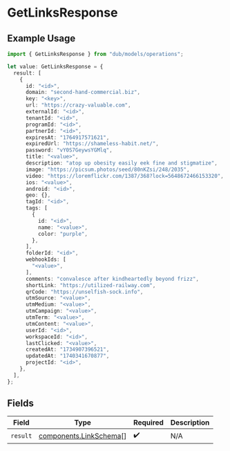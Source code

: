 # GetLinksResponse

## Example Usage

```typescript
import { GetLinksResponse } from "dub/models/operations";

let value: GetLinksResponse = {
  result: [
    {
      id: "<id>",
      domain: "second-hand-commercial.biz",
      key: "<key>",
      url: "https://crazy-valuable.com",
      externalId: "<id>",
      tenantId: "<id>",
      programId: "<id>",
      partnerId: "<id>",
      expiresAt: "1764917571621",
      expiredUrl: "https://shameless-habit.net/",
      password: "vY0S7GeywsYGMlq",
      title: "<value>",
      description: "atop up obesity easily eek fine and stigmatize",
      image: "https://picsum.photos/seed/80nKZsi/248/2035",
      video: "https://loremflickr.com/1387/368?lock=5648672466153320",
      ios: "<value>",
      android: "<id>",
      geo: {},
      tagId: "<id>",
      tags: [
        {
          id: "<id>",
          name: "<value>",
          color: "purple",
        },
      ],
      folderId: "<id>",
      webhookIds: [
        "<value>",
      ],
      comments: "convalesce after kindheartedly beyond frizz",
      shortLink: "https://utilized-railway.com",
      qrCode: "https://unselfish-sock.info",
      utmSource: "<value>",
      utmMedium: "<value>",
      utmCampaign: "<value>",
      utmTerm: "<value>",
      utmContent: "<value>",
      userId: "<id>",
      workspaceId: "<id>",
      lastClicked: "<value>",
      createdAt: "1734907396521",
      updatedAt: "1740341670877",
      projectId: "<id>",
    },
  ],
};
```

## Fields

| Field                                                            | Type                                                             | Required                                                         | Description                                                      |
| ---------------------------------------------------------------- | ---------------------------------------------------------------- | ---------------------------------------------------------------- | ---------------------------------------------------------------- |
| `result`                                                         | [components.LinkSchema](../../models/components/linkschema.md)[] | :heavy_check_mark:                                               | N/A                                                              |